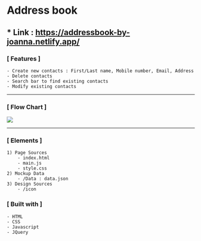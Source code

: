 # Address book

## \* Link : https://addressbook-by-joanna.netlify.app/

### [ Features ]

    - Create new contacts : First/Last name, Mobile number, Email, Address
    - Delete contacts
    - Search bar to find existing contacts
    - Modify existing contacts

<hr>

### [ Flow Chart ]

<img src = https://user-images.githubusercontent.com/34419390/90931326-5bce6600-e3f4-11ea-806c-479027397f5f.png>
<hr/>

### [ Elements ]

    1) Page Sources
        - index.html
        - main.js
        - style.css
    2) Mockup Data
        - /Data : data.json
    3) Design Sources
        - /icon

</hr>

### [ Built with ]

    - HTML
    - CSS
    - Javascript
    - JQuery
